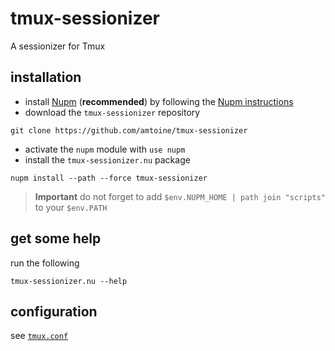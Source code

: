 # tmux-sessionizer
A sessionizer for Tmux

## installation
- install [Nupm] (**recommended**) by following the [Nupm instructions]
- download the `tmux-sessionizer` repository
```shell
git clone https://github.com/amtoine/tmux-sessionizer
```
- activate the `nupm` module with `use nupm`
- install the `tmux-sessionizer.nu` package
```nushell
nupm install --path --force tmux-sessionizer
```

> **Important**
> do not forget to add `$env.NUPM_HOME | path join "scripts"` to your `$env.PATH`

## get some help
run the following
```nushell
tmux-sessionizer.nu --help
```

## configuration
see [`tmux.conf`](tmux.conf)

[Nupm]: https://github.com/nushell/nupm
[Nupm instructions]: https://github.com/nushell/nupm#-installation
